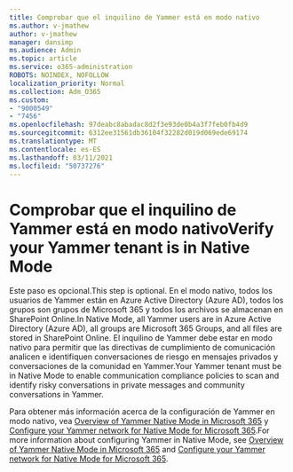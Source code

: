 ```yaml
---
title: Comprobar que el inquilino de Yammer está en modo nativo
ms.author: v-jmathew
author: v-jmathew
manager: dansimp
ms.audience: Admin
ms.topic: article
ms.service: o365-administration
ROBOTS: NOINDEX, NOFOLLOW
localization_priority: Normal
ms.collection: Adm_O365
ms.custom:
- "9000549"
- "7456"
ms.openlocfilehash: 97deabc8abadac8d2f3e93de0b4a3f7feb0fb4d9
ms.sourcegitcommit: 6312ee31561db36104f32282d019d069ede69174
ms.translationtype: MT
ms.contentlocale: es-ES
ms.lasthandoff: 03/11/2021
ms.locfileid: "50737276"
---
```

# <a name="verify-your-yammer-tenant-is-in-native-mode"></a><span data-ttu-id="d4e6d-102">Comprobar que el inquilino de Yammer está en modo nativo</span><span class="sxs-lookup"><span data-stu-id="d4e6d-102">Verify your Yammer tenant is in Native Mode</span></span>

<span data-ttu-id="d4e6d-103">Este paso es opcional.</span><span class="sxs-lookup"><span data-stu-id="d4e6d-103">This step is optional.</span></span> <span data-ttu-id="d4e6d-104">En el modo nativo, todos los usuarios de Yammer están en Azure Active Directory (Azure AD), todos los grupos son grupos de Microsoft 365 y todos los archivos se almacenan en SharePoint Online.</span><span class="sxs-lookup"><span data-stu-id="d4e6d-104">In Native Mode, all Yammer users are in Azure Active Directory (Azure AD), all groups are Microsoft 365 Groups, and all files are stored in SharePoint Online.</span></span> <span data-ttu-id="d4e6d-105">El inquilino de Yammer debe estar en modo nativo para permitir que las directivas de cumplimiento de comunicación analicen e identifiquen conversaciones de riesgo en mensajes privados y conversaciones de la comunidad en Yammer.</span><span class="sxs-lookup"><span data-stu-id="d4e6d-105">Your Yammer tenant must be in Native Mode to enable communication compliance policies to scan and identify risky conversations in private messages and community conversations in Yammer.</span></span>  
  
<span data-ttu-id="d4e6d-106">Para obtener más información acerca de la configuración de Yammer en modo nativo, vea [Overview of Yammer Native Mode in Microsoft 365](https://go.microsoft.com/fwlink/?linkid=2129829) y [Configure your Yammer network for Native Mode for Microsoft 365](https://go.microsoft.com/fwlink/?linkid=2129772).</span><span class="sxs-lookup"><span data-stu-id="d4e6d-106">For more information about configuring Yammer in Native Mode, see [Overview of Yammer Native Mode in Microsoft 365](https://go.microsoft.com/fwlink/?linkid=2129829) and [Configure your Yammer network for Native Mode for Microsoft 365](https://go.microsoft.com/fwlink/?linkid=2129772).</span></span>
